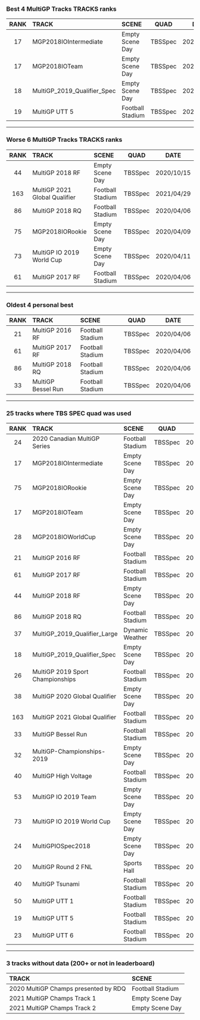 ### Best 4 MultiGP Tracks TRACKS ranks
|RANK|TRACK|SCENE|QUAD|DATE|
|:---:|:---|:---|:---:|:---:|
|17|MGP2018IOIntermediate|Empty Scene Day|TBSSpec|2020/04/09|
|17|MGP2018IOTeam|Empty Scene Day|TBSSpec|2020/05/05|
|18|MultiGP_2019_Qualifier_Spec|Empty Scene Day|TBSSpec|2020/08/30|
|19|MultiGP UTT 5|Football Stadium|TBSSpec|2020/04/06|
---
### Worse 6 MultiGP Tracks TRACKS ranks
|RANK|TRACK|SCENE|QUAD|DATE|
|:---:|:---|:---|:---:|:---:|
|44|MultiGP 2018 RF|Empty Scene Day|TBSSpec|2020/10/15|
|163|MultiGP 2021 Global Qualifier|Football Stadium|TBSSpec|2021/04/29|
|86|MultiGP 2018 RQ|Football Stadium|TBSSpec|2020/04/06|
|75|MGP2018IORookie|Empty Scene Day|TBSSpec|2020/04/09|
|73|MultiGP IO 2019 World Cup|Empty Scene Day|TBSSpec|2020/04/11|
|61|MultiGP 2017 RF|Football Stadium|TBSSpec|2020/04/06|
---
### Oldest 4 personal best
|RANK|TRACK|SCENE|QUAD|DATE|
|:---:|:---|:---|:---:|:---:|
|21|MultiGP 2016 RF|Football Stadium|TBSSpec|2020/04/06|
|61|MultiGP 2017 RF|Football Stadium|TBSSpec|2020/04/06|
|86|MultiGP 2018 RQ|Football Stadium|TBSSpec|2020/04/06|
|33|MultiGP Bessel Run|Football Stadium|TBSSpec|2020/04/06|
---
### 25 tracks where TBS SPEC quad was used
|RANK|TRACK|SCENE|QUAD|DATE|
|:---:|:---|:---|:---:|:---:|
|24|2020 Canadian MultiGP Series|Football Stadium|TBSSpec|2020/08/19|
|17|MGP2018IOIntermediate|Empty Scene Day|TBSSpec|2020/04/09|
|75|MGP2018IORookie|Empty Scene Day|TBSSpec|2020/04/09|
|17|MGP2018IOTeam|Empty Scene Day|TBSSpec|2020/05/05|
|28|MGP2018IOWorldCup|Empty Scene Day|TBSSpec|2020/05/05|
|21|MultiGP 2016 RF|Football Stadium|TBSSpec|2020/04/06|
|61|MultiGP 2017 RF|Football Stadium|TBSSpec|2020/04/06|
|44|MultiGP 2018 RF|Empty Scene Day|TBSSpec|2020/10/15|
|86|MultiGP 2018 RQ|Football Stadium|TBSSpec|2020/04/06|
|37|MultiGP_2019_Qualifier_Large|Dynamic Weather|TBSSpec|2020/08/30|
|18|MultiGP_2019_Qualifier_Spec|Empty Scene Day|TBSSpec|2020/08/30|
|26|MultiGP 2019 Sport Championships|Football Stadium|TBSSpec|2020/08/24|
|38|MultiGP 2020 Global Qualifier|Empty Scene Day|TBSSpec|2020/07/09|
|163|MultiGP 2021 Global Qualifier|Football Stadium|TBSSpec|2021/04/29|
|33|MultiGP Bessel Run|Football Stadium|TBSSpec|2020/04/06|
|32|MultiGP-Championships-2019|Empty Scene Day|TBSSpec|2020/04/11|
|40|MultiGP High Voltage|Football Stadium|TBSSpec|2020/04/06|
|53|MultiGP IO 2019 Team|Empty Scene Day|TBSSpec|2020/04/11|
|73|MultiGP IO 2019 World Cup|Empty Scene Day|TBSSpec|2020/04/11|
|24|MultiGPIOSpec2018|Empty Scene Day|TBSSpec|2020/04/11|
|20|MultiGP Round 2 FNL|Sports Hall|TBSSpec|2020/04/14|
|40|MultiGP Tsunami|Football Stadium|TBSSpec|2020/04/06|
|50|MultiGP UTT 1|Football Stadium|TBSSpec|2020/04/06|
|19|MultiGP UTT 5|Football Stadium|TBSSpec|2020/04/06|
|23|MultiGP UTT 6|Football Stadium|TBSSpec|2020/04/06|
---
### 3 tracks without data (200+ or not in leaderboard)
|TRACK|SCENE|
|:---|:---|
|2020 MultiGP Champs presented by RDQ|Football Stadium|
|2021 MultiGP Champs Track 1|Empty Scene Day|
|2021 MultiGP Champs Track 2|Empty Scene Day|
